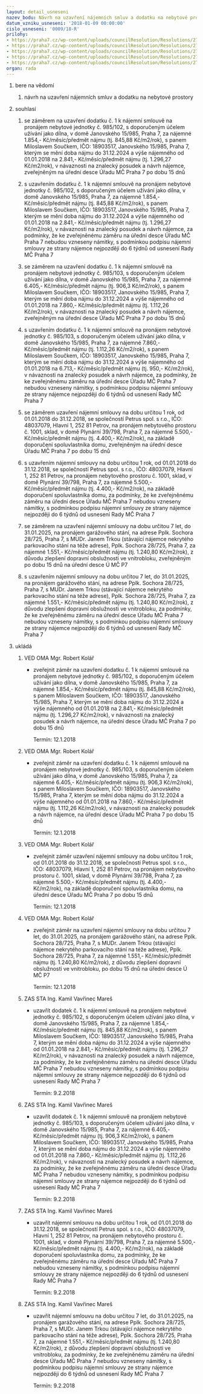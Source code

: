 ```yaml
---
layout: detail_usneseni
nazev_bodu: Návrh na uzavření nájemních smluv a dodatku na nebytové prostory
datum_vzniku_usneseni: '2018-01-09 00:00:00'
cislo_usneseni: '0009/18-R'
prilohy:
- https://praha7.cz/wp-content/uploads/councilResolution/Resolutions/27151/export/01_NBP20180109~313995.docx
- https://praha7.cz/wp-content/uploads/councilResolution/Resolutions/27151/export/02_NBP20180109~313994.pdf
- https://praha7.cz/wp-content/uploads/councilResolution/Resolutions/27151/export/03_NBP20180109~313993.pdf
- https://praha7.cz/wp-content/uploads/councilResolution/Resolutions/27151/export/04_NBP20180109~313992.pdf
- https://praha7.cz/wp-content/uploads/councilResolution/Resolutions/27151/export/export~314495.pdf
organ: rada
---
```

<ol class="urzList_view" id="urzList">
<li id="" class="urzClass1"><span name="1">bere na vědomí</span> 
<ol class="urzOlClass">
<li id="" class="urzClass2" style="TEXT-ALIGN: left"><span><p>návrh na uzavření nájemních smluv a dodatku na nebytové prostory</p></span></li></ol></li>

<li id="" class="urzClass1"><span name="26">souhlasí</span> 
<ol id="" class="urzOlClass">
<li style="text-align: left;" id="" class="urzClass2"><span><p>se záměrem na uzavření dodatku č. 1 k nájemní smlouvě na pronájem nebytové jednotky č. 985/102, s doporučeným účelem užívání jako dílna, v domě Janovského 15/985, Praha 7, za nájemné 1.854,- Kč/měsíc/předmět nájmu (tj.&nbsp;845,88 Kč/m2/rok), s panem Miloslavem Součkem, IČO: 18903517, Janovského 15/985, Praha 7, kterým se mění doba nájmu do 31.12.2024 a výše nájemného od 01.01.2018 na 2.841,- Kč/měsíc/předmět nájmu (tj. 1.296,27 Kč/m2/rok), v návaznosti na znalecký posudek a návrh nájemce, zveřejněným na úřední desce Úřadu MČ Praha 7 po dobu 15 dnů</p></span></li><li style="text-align: left;" id="" class="urzClass2"><span><p>s uzavřením dodatku č. 1 k nájemní smlouvě na pronájem nebytové jednotky č. 985/102, s doporučeným účelem užívání jako dílna, v domě Janovského 15/985, Praha 7, za nájemné 1.854,- Kč/měsíc/předmět nájmu (tj. 845,88 Kč/m2/rok), s panem Miloslavem Součkem, IČO: 18903517, Janovského 15/985, Praha 7, kterým se mění doba nájmu do 31.12.2024 a výše nájemného od 01.01.2018 na 2.841,- Kč/měsíc/předmět nájmu (tj. 1.296,27 Kč/m2/rok), v návaznosti na znalecký posudek a návrh nájemce, za podmínky, že ke zveřejněnému záměru na úřední desce Úřadu MČ Praha 7 nebudou vzneseny námitky, s podmínkou podpisu nájemní smlouvy ze strany nájemce nejpozději do 6 týdnů od usnesení Rady MČ Praha 7<br></p></span></li><li style="text-align: left;" id="" class="urzClass2"><span><p>se záměrem na uzavření dodatku č. 1 k nájemní smlouvě na pronájem nebytové jednotky č. 985/103, s doporučeným účelem užívání jako dílna, v domě Janovského 15/985, Praha 7, za nájemné 6.405,- Kč/měsíc/předmět nájmu (tj. 906,3 Kč/m2/rok), s panem Miloslavem Součkem, IČO: 18903517, Janovského 15/985, Praha 7, kterým se mění doba nájmu do 31.12.2024 a výše nájemného od 01.01.2018 na 7.860,- Kč/měsíc/předmět nájmu (tj. 1.112,26 Kč/m2/rok), v návaznosti na znalecký posudek a návrh nájemce, zveřejněným na úřední desce Úřadu MČ Praha 7 po dobu 15 dnů</p></span></li><li style="text-align: left;" id="" class="urzClass2"><span><p>s uzavřením dodatku č. 1 k nájemní smlouvě na pronájem nebytové jednotky č. 985/103, s doporučeným účelem užívání jako dílna, v domě Janovského 15/985, Praha 7, za nájemné 7.860,- Kč/měsíc/předmět nájmu (tj. 1.112,26 Kč/m2/rok), s panem Miloslavem Součkem, IČO: 18903517, Janovského 15/985, Praha 7, kterým se mění doba nájmu do 31.12.2024 a výše nájemného od 01.01.2018 na 6.713,- Kč/měsíc/předmět nájmu (tj. 950,- Kč/m2/rok), v návaznosti na znalecký posudek a návrh nájemce, za podmínky, že ke zveřejněnému záměru na úřední desce Úřadu MČ Praha 7 nebudou vzneseny námitky, s podmínkou podpisu nájemní smlouvy ze strany nájemce nejpozději do 6 týdnů od usnesení Rady MČ Praha 7</p></span></li>



<li id="" class="urzClass2" style="TEXT-ALIGN: left"><span><p>se záměrem uzavření nájemní smlouvy na dobu určitou 1 rok, od 01.01.2018 do 31.12.2018, se společností Petrus spol.&nbsp;s r.o., IČO: 48037079, Hlavní 1, 252 81 Petrov, na pronájem nebytového prostoru č. 1001, sklad, v domě Plynární 39/798, Praha 7, za nájemné 5.500,- Kč/měsíc/předmět nájmu (tj. 4.400,- Kč/m2/rok), na základě doporučení spoluvlastníka domu, zveřejněným na úřední desce Úřadu MČ Praha 7 po dobu 15 dnů</p></span></li><li style="text-align: left;" id="" class="urzClass2"><span><p>s uzavřením nájemní smlouvy na dobu určitou 1 rok, od 01.01.2018 do 31.12.2018, se společností Petrus spol. s r.o., IČO: 48037079, Hlavní 1, 252 81 Petrov, na pronájem nebytového prostoru č. 1001, sklad, v domě Plynární 39/798, Praha 7, za nájemné 5.500,- Kč/měsíc/předmět nájmu (tj. 4.400,- Kč/m2/rok), na základě doporučení spoluvlastníka domu, za podmínky, že ke zveřejněnému záměru na úřední desce Úřadu MČ Praha 7 nebudou vzneseny námitky, s podmínkou podpisu nájemní smlouvy ze strany nájemce nejpozději do 6 týdnů od usnesení Rady MČ Praha 7</p></span></li>

<li id="" class="urzClass2" style="TEXT-ALIGN: left"><span><p>se záměrem na uzavření nájemní smlouvy na dobu určitou 7 let, do 31.01.2025, na pronájem garážového stání, na adrese&nbsp;Pplk. Sochora 28/725, Praha 7, s MUDr. Janem Trkou (stávající nájemce nekrytého parkovacího stání na téže adrese), Pplk.&nbsp;Sochora 28/725, Praha 7, za nájemné 1.551,- Kč/měsíc/předmět nájmu (tj. 1.240,80 Kč/m2/rok), z důvodu zlepšení dopravní obslužnosti ve vnitrobloku, zveřejněným po dobu 15 dnů na úřední desce Ú MČ P7</p></span></li><li style="text-align: left;" id="" class="urzClass2"><span><p>s uzavřením nájemní smlouvy na dobu určitou 7 let, do 31.01.2025, na pronájem garážového stání, na adrese Pplk. Sochora 28/725, Praha 7, s MUDr. Janem Trkou (stávající nájemce nekrytého parkovacího stání na téže adrese), Pplk. Sochora 28/725, Praha 7, za nájemné 1.551,- Kč/měsíc/předmět nájmu (tj. 1.240,80 Kč/m2/rok), z důvodu zlepšení dopravní obslužnosti ve vnitrobloku, za podmínky, že ke zveřejněnému záměru na úřední desce Úřadu MČ Praha 7 nebudou vzneseny námitky, s podmínkou podpisu nájemní smlouvy ze strany nájemce nejpozději do 6 týdnů od usnesení Rady MČ Praha 7</p></span></li>
</ol></li><li class="urzClass1" id="urzUkoly"><span name="1">ukládá</span><ol class="urzOlClass"><li class="urzClass2"><span><p>VED OMA Mgr. Robert Kolář</p></span><ul class="urzUlClass"><li class="urzClass3"><span><p>zveřejnit záměr na uzavření dodatku č. 1 k nájemní smlouvě na pronájem nebytové jednotky č. 985/102, s doporučeným účelem užívání jako dílna, v domě Janovského 15/985, Praha 7, za nájemné 1.854,- Kč/měsíc/předmět nájmu (tj. 845,88 Kč/m2/rok), s panem Miloslavem Součkem, IČO: 18903517, Janovského 15/985, Praha 7, kterým se mění doba nájmu do 31.12.2024 a výše nájemného od 01.01.2018 na 2.841,- Kč/měsíc/předmět nájmu (tj. 1.296,27 Kč/m2/rok), v návaznosti na znalecký posudek a návrh nájemce, na úřední desce Úřadu MČ Praha 7 po dobu 15 dnů</p></span><span class="urzUkolTermin">  Termín:&nbsp;12.1.2018</span></li></ul></li><li class="urzClass2"><span><p>VED OMA Mgr. Robert Kolář</p></span><ul class="urzUlClass"><li class="urzClass3"><span><p>zveřejnit záměr na uzavření dodatku č. 1 k nájemní smlouvě na pronájem nebytové jednotky č. 985/103, s doporučeným účelem užívání jako dílna, v domě Janovského 15/985, Praha 7, za nájemné 6.405,- Kč/měsíc/předmět nájmu (tj. 906,3 Kč/m2/rok), s panem Miloslavem Součkem, IČO: 18903517, Janovského 15/985, Praha 7, kterým se mění doba nájmu do 31.12.2024 a výše nájemného od 01.01.2018 na 7.860,- Kč/měsíc/předmět nájmu (tj. 1.112,26 Kč/m2/rok), v návaznosti na znalecký posudek a návrh nájemce, na úřední desce Úřadu MČ Praha 7 po dobu 15 dnů</p></span><span class="urzUkolTermin">  Termín:&nbsp;12.1.2018</span></li></ul></li><li class="urzClass2"><span><p>VED OMA Mgr. Robert Kolář</p></span><ul class="urzUlClass"><li class="urzClass3"><span><p>zveřejnit záměr uzavření nájemní smlouvy na dobu určitou 1 rok, od 01.01.2018 do 31.12.2018, se společností Petrus spol. s r.o., IČO: 48037079, Hlavní 1, 252 81 Petrov, na pronájem nebytového prostoru č. 1001, sklad, v domě Plynární 39/798, Praha 7, za nájemné 5.500,- Kč/měsíc/předmět nájmu (tj. 4.400,- Kč/m2/rok), na základě doporučení spoluvlastníka domu, na úřední desce Úřadu MČ Praha 7 po dobu 15 dnů</p></span><span class="urzUkolTermin">  Termín:&nbsp;12.1.2018</span></li></ul></li><li class="urzClass2"><span><p>VED OMA Mgr. Robert Kolář</p></span><ul class="urzUlClass"><li class="urzClass3"><span><p>zveřejnit záměr na uzavření nájemní smlouvy na dobu určitou 7 let, do 31.01.2025, na pronájem garážového stání, na adrese Pplk. Sochora 28/725, Praha 7, s MUDr. Janem Trkou (stávající nájemce nekrytého parkovacího stání na téže adrese), Pplk. Sochora 28/725, Praha 7, za nájemné 1.551,- Kč/měsíc/předmět nájmu (tj. 1.240,80 Kč/m2/rok), z důvodu zlepšení dopravní obslužnosti ve vnitrobloku, po dobu 15 dnů na úřední desce Ú MČ P7</p></span><span class="urzUkolTermin">  Termín:&nbsp;12.1.2018</span></li></ul></li><li class="urzClass2"><span><p>ZAS STA Ing. Kamil Vavřinec Mareš</p></span><ul class="urzUlClass"><li class="urzClass3"><span><p>uzavřít dodatek č. 1 k nájemní smlouvě na pronájem nebytové jednotky č. 985/102, s doporučeným účelem užívání jako dílna, v domě Janovského 15/985, Praha 7, za nájemné 1.854,- Kč/měsíc/předmět nájmu (tj. 845,88 Kč/m2/rok), s panem Miloslavem Součkem, IČO: 18903517, Janovského 15/985, Praha 7, kterým se mění doba nájmu do 31.12.2024 a výše nájemného od 01.01.2018 na 2.841,- Kč/měsíc/předmět nájmu (tj. 1.296,27 Kč/m2/rok), v návaznosti na znalecký posudek a návrh nájemce, za podmínky, že ke zveřejněnému záměru na úřední desce Úřadu MČ Praha 7 nebudou vzneseny námitky, s podmínkou podpisu nájemní smlouvy ze strany nájemce nejpozději do 6 týdnů od usnesení Rady MČ Praha 7</p></span><span class="urzUkolTermin">  Termín:&nbsp;9.2.2018</span></li></ul></li><li class="urzClass2"><span><p>ZAS STA Ing. Kamil Vavřinec Mareš</p></span><ul class="urzUlClass"><li class="urzClass3"><span><p>uzavřít dodatek č. 1 k nájemní smlouvě na pronájem nebytové jednotky č. 985/103, s doporučeným účelem užívání jako dílna, v domě Janovského 15/985, Praha 7, za nájemné 6.405,- Kč/měsíc/předmět nájmu (tj. 906,3 Kč/m2/rok), s panem Miloslavem Součkem, IČO: 18903517, Janovského 15/985, Praha 7, kterým se mění doba nájmu do 31.12.2024 a výše nájemného od 01.01.2018 na 7.860,- Kč/měsíc/předmět nájmu (tj. 1.112,26 Kč/m2/rok), v návaznosti na znalecký posudek a návrh nájemce, za podmínky, že ke zveřejněnému záměru na úřední desce Úřadu MČ Praha 7 nebudou vzneseny námitky, s podmínkou podpisu nájemní smlouvy ze strany nájemce nejpozději do 6 týdnů od usnesení Rady MČ Praha 7</p></span><span class="urzUkolTermin">  Termín:&nbsp;9.2.2018</span></li></ul></li><li class="urzClass2"><span><p>ZAS STA Ing. Kamil Vavřinec Mareš</p></span><ul class="urzUlClass"><li class="urzClass3"><span><p>uzavřít nájemní smlouvu na dobu určitou 1 rok, od 01.01.2018 do 31.12.2018, se společností Petrus spol. s r.o., IČO: 48037079, Hlavní 1, 252 81 Petrov, na pronájem nebytového prostoru č. 1001, sklad, v domě Plynární 39/798, Praha 7, za nájemné 5.500,- Kč/měsíc/předmět nájmu (tj. 4.400,- Kč/m2/rok), na základě doporučení spoluvlastníka domu, za podmínky, že ke zveřejněnému záměru na úřední desce Úřadu MČ Praha 7 nebudou vzneseny námitky, s podmínkou podpisu nájemní smlouvy ze strany nájemce nejpozději do 6 týdnů od usnesení Rady MČ Praha 7</p></span><span class="urzUkolTermin">  Termín:&nbsp;9.2.2018</span></li></ul></li><li class="urzClass2"><span><p>ZAS STA Ing. Kamil Vavřinec Mareš</p></span><ul class="urzUlClass"><li class="urzClass3"><span><p>uzavřít nájemní smlouvu na dobu určitou 7 let, do 31.01.2025, na pronájem garážového stání, na adrese Pplk. Sochora 28/725, Praha 7, s MUDr. Janem Trkou (stávající nájemce nekrytého parkovacího stání na téže adrese), Pplk. Sochora 28/725, Praha 7, za nájemné 1.551,- Kč/měsíc/předmět nájmu (tj. 1.240,80 Kč/m2/rok), z důvodu zlepšení dopravní obslužnosti ve vnitrobloku, za podmínky, že ke zveřejněnému záměru na úřední desce Úřadu MČ Praha 7 nebudou vzneseny námitky, s podmínkou podpisu nájemní smlouvy ze strany nájemce nejpozději do 6 týdnů od usnesení Rady MČ Praha 7</p></span><span class="urzUkolTermin">  Termín:&nbsp;9.2.2018</span></li></ul></li></ol></li></ol>